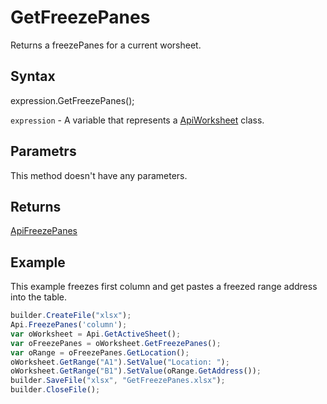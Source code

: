 # GetFreezePanes

Returns a freezePanes for a current worsheet.

## Syntax

expression.GetFreezePanes();

`expression` - A variable that represents a [ApiWorksheet](../ApiWorksheet.md) class.

## Parametrs

This method doesn't have any parameters.

## Returns

[ApiFreezePanes](../../ApiFreezePanes/ApiFreezePanes.md)

## Example

This example freezes first column and get pastes a freezed range address into the table.

```javascript
builder.CreateFile("xlsx");
Api.FreezePanes('column');
var oWorksheet = Api.GetActiveSheet();
var oFreezePanes = oWorksheet.GetFreezePanes();
var oRange = oFreezePanes.GetLocation();
oWorksheet.GetRange("A1").SetValue("Location: ");
oWorksheet.GetRange("B1").SetValue(oRange.GetAddress());
builder.SaveFile("xlsx", "GetFreezePanes.xlsx");
builder.CloseFile();
```